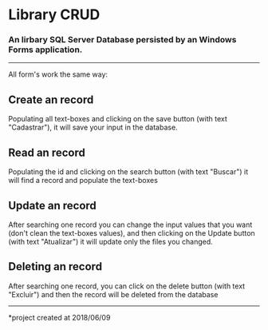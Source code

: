 # Library CRUD
### An lirbary SQL Server Database persisted by an Windows Forms application.


___
All form's work the same way:

## Create an record

Populating all text-boxes and clicking on the save button (with text "Cadastrar"), it will save your input in the database.


## Read an record

Populating the id and clicking on the search button (with text "Buscar") it will find a record and populate the text-boxes

## Update an record

After searching one record you can change the input values that you want (don't clean the text-boxes values), and then clicking on the Update button (with text "Atualizar") it will update only the files you changed.

## Deleting an record 

After searching one record, you can click on the delete button (with text "Excluir") and then the record will be deleted from the database

___

*project created at 2018/06/09